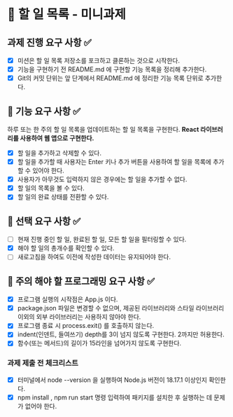 # 📖 할 일 목록 - 미니과제

## 과제 진행 요구 사항 ✅

- [x] 미션은 할 일 목록 저장소를 포크하고 클론하는 것으로 시작한다.
- [x] 기능을 구현하기 전 README.md 에 구현할 기능 목록을 정리해 추가한다.
- [x] Git의 커밋 단위는 앞 단계에서 README.md 에 정리한 기능 목록 단위로 추가한다.

## 🚀 기능 요구 사항 ✅

하루 또는 한 주의 할 일 목록을 업데이트하는 할 일 목록을 구현한다. **React 라이브러리를 사용하여 웹 앱으로 구현한다.**

- [x] 할 일을 추가하고 삭제할 수 있다.
- [x] 할 일을 추가할 때 사용자는 Enter 키나 추가 버튼을 사용하여 할 일을 목록에 추가할 수 있어야 한다.
- [x] 사용자가 아무것도 입력하지 않은 경우에는 할 일을 추가할 수 없다.
- [x] 할 일의 목록을 볼 수 있다.
- [x] 할 일의 완료 상태를 전환할 수 있다.

## 🚀 선택 요구 사항 ✅

- [ ] 현재 진행 중인 할 일, 완료된 할 일, 모든 할 일을 필터링할 수 있다.
- [x] 해야 할 일의 총개수를 확인할 수 있다.
- [ ] 새로고침을 하여도 이전에 작성한 데이터는 유지되어야 한다.

## 🎯 주의 해야 할 프로그래밍 요구 사항 ✅

- [x] 프로그램 실행의 시작점은 App.js 이다.
- [x] package.json 파일은 변경할 수 없으며, 제공된 라이브러리와 스타일 라이브러리 이외의 외부 라이브러리는 사용하지 않아야 한다.
- [x] 프로그램 종료 시 process.exit() 를 호출하지 않는다.
- [x] indent(인덴트, 들여쓰기) depth를 3이 넘지 않도록 구현한다. 2까지만 허용한다.
- [x] 함수(또는 메서드)의 길이가 15라인을 넘어가지 않도록 구현한다.

### 과제 제출 전 체크리스트

- [x] 터미널에서 node --version 을 실행하여 Node.js 버전이 18.17.1 이상인지 확인한다.
- [x] npm install , npm run start 명령 입력하여 패키지를 설치한 후 실행하는 데 문제가 없어야 한다.
